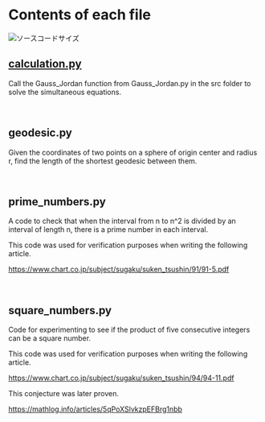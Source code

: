 
# Contents of each file

![ソースコードサイズ](https://img.shields.io/github/languages/code-size/yakinoki/test_codes/math)

## [calculation.py](https://github.com/yakinoki/code-sandbox-lab/blob/develop/python/math/calculation.py)

Call the Gauss_Jordan function from Gauss_Jordan.py in the src folder to solve the simultaneous equations.

<br>

## geodesic.py

Given the coordinates of two points on a sphere of origin center and radius r, find the length of the shortest geodesic between them.

<br>

## prime_numbers.py

A code to check that when the interval from n to n^2 is divided by an interval of length n, there is a prime number in each interval.

This code was used for verification purposes when writing the following article.

https://www.chart.co.jp/subject/sugaku/suken_tsushin/91/91-5.pdf

<br>

## square_numbers.py

Code for experimenting to see if the product of five consecutive integers can be a square number.

This code was used for verification purposes when writing the following article.

https://www.chart.co.jp/subject/sugaku/suken_tsushin/94/94-11.pdf

This conjecture was later proven.

https://mathlog.info/articles/5qPoXSlvkzpEFBrg1nbb


